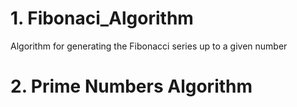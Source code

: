 # 1. Fibonaci_Algorithm
Algorithm for generating the Fibonacci series up to a given number
# 2. Prime Numbers Algorithm
